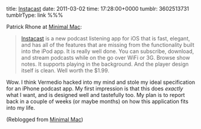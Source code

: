 title: [Instacast](http://instacastapp.com/)
date: 2011-03-02
time: 17:28:00+0000
tumblr: 3602513731
tumblrType: link
%%%

<p>Patrick Rhone at <a href="http://minimalmac.com/post/3600829095" class="tumblr_blog">Minimal Mac</a>:</p>

<blockquote>
<p><a href="http://instacastapp.com/">Instacast</a> is a new podcast listening app for iOS that is fast, elegant, and has all of the features that are missing from the functionality built into the iPod app. It is really well done. You can subscribe, download, and stream podcasts while on the go over WiFi or 3G. Browse show notes. It supports playing in the background. And the player design itself is clean. Well worth the $1.99. </p></blockquote>

Wow. I think Vermedio hacked into my mind and stole my ideal specification for an iPhone podcast app. My first impression is that this does *exactly* what I want, and is designed well and tastefully too. My plan is to report back in a couple of weeks (or maybe months) on how this application fits into my life. 

(Reblogged from [Minimal Mac](https://minimalmac.com/post/3600829095/instacast-for-iphone-vemedio))
